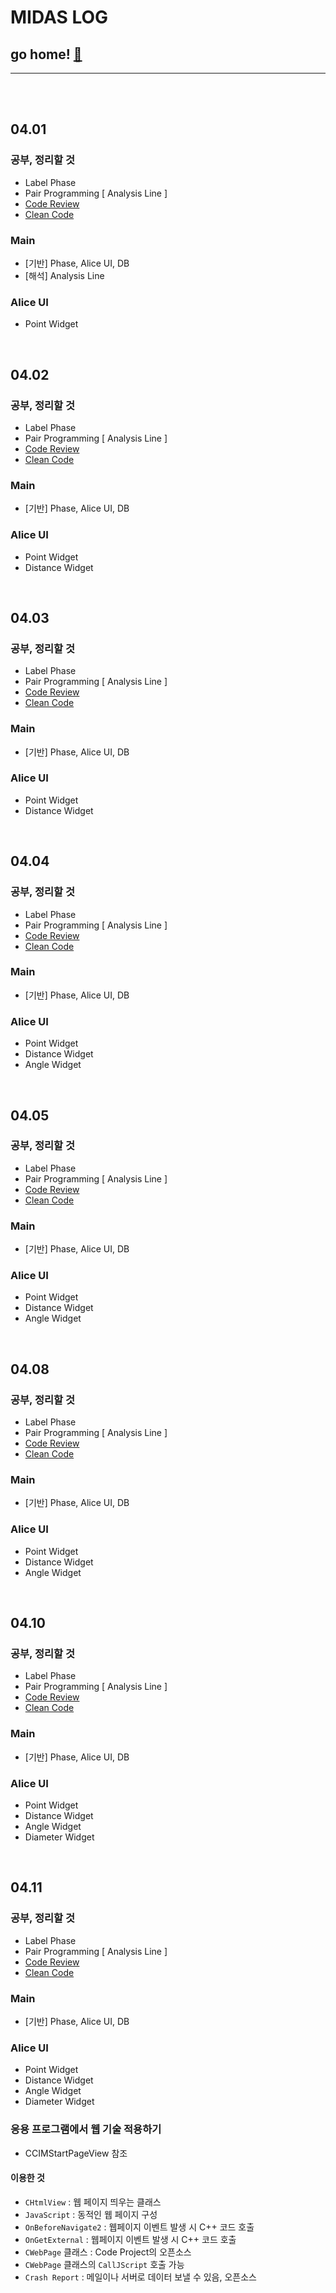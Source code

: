 # MIDAS LOG

## go home! [:house_with_garden:](https://github.com/wnsgml972/midas_log)

---

<br/><br/>

## 04.01

### 공부, 정리할 것
* Label Phase
* Pair Programming [ Analysis Line ]
* [Code Review](/contents/BasicEducation/CodeReview.md)
* [Clean Code](/contents/BasicEducation/CleanCode.md)

### Main
* [기반] Phase, Alice UI, DB
* [해석] Analysis Line

### Alice UI
* Point Widget


<br/>

## 04.02

### 공부, 정리할 것
* Label Phase
* Pair Programming [ Analysis Line ]
* [Code Review](/contents/BasicEducation/CodeReview.md)
* [Clean Code](/contents/BasicEducation/CleanCode.md)

### Main
* [기반] Phase, Alice UI, DB

### Alice UI
* Point Widget
* Distance Widget

<br/>

## 04.03

### 공부, 정리할 것
* Label Phase
* Pair Programming [ Analysis Line ]
* [Code Review](/contents/BasicEducation/CodeReview.md)
* [Clean Code](/contents/BasicEducation/CleanCode.md)

### Main
* [기반] Phase, Alice UI, DB

### Alice UI
* Point Widget
* Distance Widget


<br/>

## 04.04

### 공부, 정리할 것
* Label Phase
* Pair Programming [ Analysis Line ]
* [Code Review](/contents/BasicEducation/CodeReview.md)
* [Clean Code](/contents/BasicEducation/CleanCode.md)

### Main
* [기반] Phase, Alice UI, DB

### Alice UI
* Point Widget
* Distance Widget
* Angle Widget



<br/>

## 04.05

### 공부, 정리할 것
* Label Phase
* Pair Programming [ Analysis Line ]
* [Code Review](/contents/BasicEducation/CodeReview.md)
* [Clean Code](/contents/BasicEducation/CleanCode.md)

### Main
* [기반] Phase, Alice UI, DB

### Alice UI
* Point Widget
* Distance Widget
* Angle Widget



<br/>

## 04.08

### 공부, 정리할 것
* Label Phase
* Pair Programming [ Analysis Line ]
* [Code Review](/contents/BasicEducation/CodeReview.md)
* [Clean Code](/contents/BasicEducation/CleanCode.md)

### Main
* [기반] Phase, Alice UI, DB

### Alice UI
* Point Widget
* Distance Widget
* Angle Widget




<br/>

## 04.10

### 공부, 정리할 것
* Label Phase
* Pair Programming [ Analysis Line ]
* [Code Review](/contents/BasicEducation/CodeReview.md)
* [Clean Code](/contents/BasicEducation/CleanCode.md)

### Main
* [기반] Phase, Alice UI, DB

### Alice UI
* Point Widget
* Distance Widget
* Angle Widget
* Diameter Widget



<br/>

## 04.11

### 공부, 정리할 것
* Label Phase
* Pair Programming [ Analysis Line ]
* [Code Review](/contents/BasicEducation/CodeReview.md)
* [Clean Code](/contents/BasicEducation/CleanCode.md)

### Main
* [기반] Phase, Alice UI, DB

### Alice UI
* Point Widget
* Distance Widget
* Angle Widget
* Diameter Widget

### 응용 프로그램에서 웹 기술 적용하기

* CCIMStartPageView 참조

#### 이용한 것
* `CHtmlView` : 웹 페이지 띄우는 클래스
* `JavaScript` : 동적인 웹 페이지 구성
* `OnBeforeNavigate2` : 웹페이지 이벤트 발생 시 C++ 코드 호출
* `OnGetExternal` : 웹페이지 이벤트 발생 시 C++ 코드 호출
* `CWebPage` 클래스 : Code Project의 오픈소스
* `CWebPage` 클래스의 `CallJScript` 호출 가능
* `Crash Report` : 메일이나 서버로 데이터 보낼 수 있음, 오픈소스

